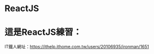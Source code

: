 # ReactJS

這是ReactJS練習：
================

IT鐵人網址：https://ithelp.ithome.com.tw/users/20106935/ironman/1651

